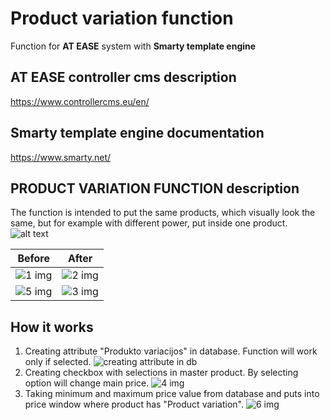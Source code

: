 # Product variation function

Function for <strong>AT EASE</strong> system with <strong>Smarty template engine</strong>

## AT EASE controller cms description

https://www.controllercms.eu/en/

## Smarty template engine documentation

https://www.smarty.net/

## PRODUCT VARIATION FUNCTION description

The function is intended to put the same products, which visually look the same, but for example with different power, put inside one product.
![alt text]([http://url/to/img.png](https://github.com/vikcia/Final-project/blob/master/1%20img.jpg))

| Before                  | After                                                                             |
|-------------------------|-----------------------------------------------------------------------------------|
| ![1 img](https://user-images.githubusercontent.com/104791026/210152363-dba56b9f-aacd-4f46-8a4f-7e349f5242cf.jpg) | ![2 img](https://user-images.githubusercontent.com/104791026/210152389-bd368f9b-4ce5-4f22-a019-7635299e574b.jpg)
| ![5 img](https://user-images.githubusercontent.com/104791026/210152468-fa3f502f-6309-4136-9ce7-a2ef6c8c881e.jpg) | ![3 img](https://user-images.githubusercontent.com/104791026/210152402-8c185323-226c-4d7c-a5d6-a76cbc120575.jpg)

## How it works

1. Creating attribute "Produkto variacijos" in database. Function will work only if selected.
![creating attribute in db](https://user-images.githubusercontent.com/104791026/210152499-3735753c-6715-4674-bcaa-da07c8e5ff4a.jpg)
2. Creating checkbox with selections in master product. By selecting option will change main price.
![4 img](https://user-images.githubusercontent.com/104791026/210152526-40414cb7-8b37-4326-871b-ce37b540df7d.jpg)
3. Taking minimum and maximum price value from database and puts into price window where product has "Product variation".
![6 img](https://user-images.githubusercontent.com/104791026/210152547-4f1a7ddb-14c5-4af1-93af-a59c3dbe1ffb.jpg)
